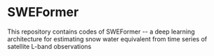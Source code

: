 # SWEFormer
This repository contains codes of SWEFormer -- a deep learning architecture for estimating snow water equivalent from time series of satellite L-band observations 
